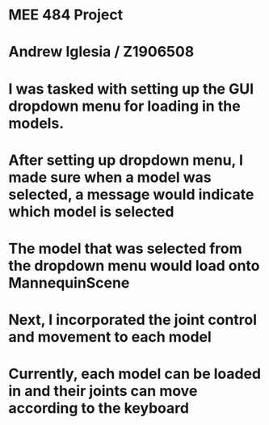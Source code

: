 # MEE 484 Project
# Andrew Iglesia / Z1906508
#
# I was tasked with setting up the GUI dropdown menu for loading in the models.
# After setting up dropdown menu, I made sure when a model was selected, a message would indicate which model is selected
# The model that was selected from the dropdown menu would load onto MannequinScene
# Next, I incorporated the joint control and movement to each model
# Currently, each model can be loaded in and their joints can move according to the keyboard
